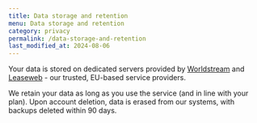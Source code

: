 ```yaml
---
title: Data storage and retention
menu: Data storage and retention
category: privacy
permalink: /data-storage-and-retention
last_modified_at: 2024-08-06
---
```


Your data is stored on dedicated servers provided by [Worldstream](https://www.worldstream.com/) and [Leaseweb](https://www.leaseweb.com/) - our trusted, EU-based service providers. 

We retain your data as long as you use the service (and in line with your plan). Upon account deletion, data is erased from our systems, with backups deleted within 90 days.
